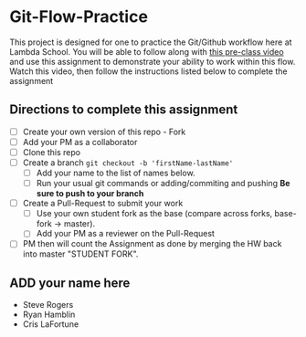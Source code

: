 # Git-Flow-Practice

This project is designed for one to practice the Git/Github workflow here at Lambda School. You will be able to follow along with [this pre-class video](https://youtu.be/4fLr6ah82bE) and use this assignment to demonstrate your ability to work within this flow. Watch this video, then follow the instructions listed below to complete the assignment

## Directions to complete this assignment

- [ ] Create your own version of this repo - Fork
- [ ] Add your PM as a collaborator
- [ ] Clone this repo
- [ ] Create a branch `git checkout -b 'firstName-lastName'`
  - [ ] Add your name to the list of names below.
  - [ ] Run your usual git commands or adding/commiting and pushing **Be sure to push to your branch**
- [ ] Create a Pull-Request to submit your work
  - [ ] Use your own student fork as the base (compare across forks, base-fork -> master).
  - [ ] Add your PM as a reviewer on the Pull-Request
- [ ] PM then will count the Assignment as done by merging the HW back into master "STUDENT FORK".

## ADD your name here

- Steve Rogers
- Ryan Hamblin
- Cris LaFortune
